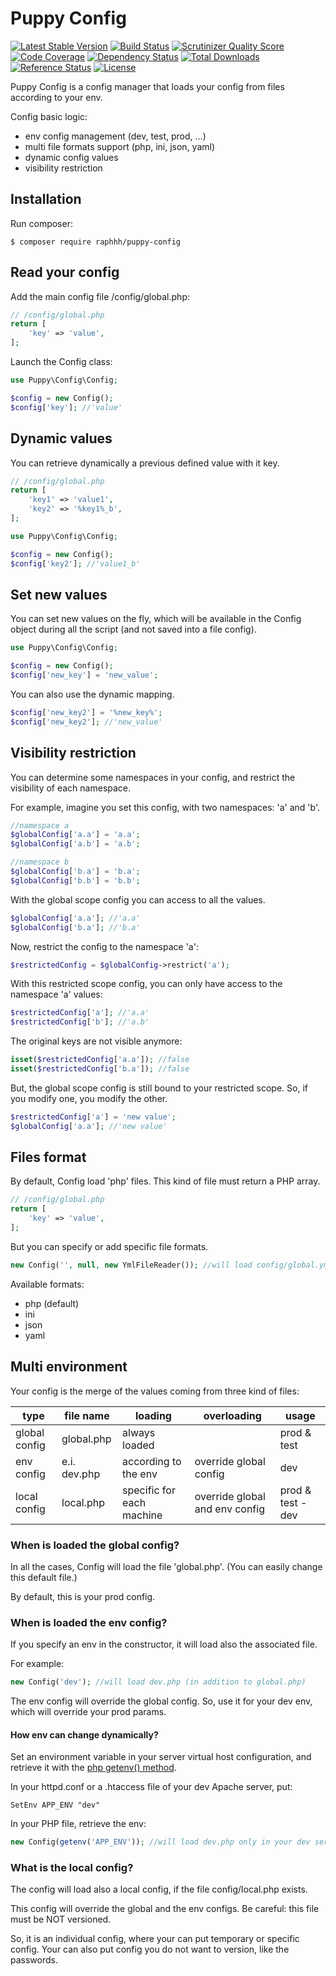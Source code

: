 # Puppy Config

[![Latest Stable Version](https://poser.pugx.org/raphhh/puppy-config/v/stable.svg)](https://packagist.org/packages/raphhh/puppy-config)
[![Build Status](https://travis-ci.org/Raphhh/puppy-config.png)](https://travis-ci.org/Raphhh/puppy-config)
[![Scrutinizer Quality Score](https://scrutinizer-ci.com/g/Raphhh/puppy-config/badges/quality-score.png?b=master)](https://scrutinizer-ci.com/g/Raphhh/puppy-config/)
[![Code Coverage](https://scrutinizer-ci.com/g/Raphhh/puppy-config/badges/coverage.png?b=master)](https://scrutinizer-ci.com/g/Raphhh/puppy-config/)
[![Dependency Status](https://www.versioneye.com/user/projects/54062eb9c4c187ff6100006f/badge.svg?style=flat)](https://www.versioneye.com/user/projects/54062eb9c4c187ff6100006f)
[![Total Downloads](https://poser.pugx.org/raphhh/puppy-config/downloads.svg)](https://packagist.org/packages/raphhh/puppy-config)
[![Reference Status](https://www.versioneye.com/php/raphhh:puppy-config/reference_badge.svg?style=flat)](https://www.versioneye.com/php/raphhh:puppy-config/references)
[![License](https://poser.pugx.org/raphhh/puppy-config/license.svg)](https://packagist.org/packages/raphhh/puppy-config)

Puppy Config is a config manager that loads your config from files according to your env.

Config basic logic:

- env config management (dev, test, prod, ...)
- multi file formats support (php, ini, json, yaml)
- dynamic config values
- visibility restriction

## Installation

Run composer:
```
$ composer require raphhh/puppy-config
```

## Read your config

Add the main config file <project-root>/config/global.php:

```php
// /config/global.php
return [
    'key' => 'value',
];
```

Launch the Config class:

```php
use Puppy\Config\Config;

$config = new Config();
$config['key']; //'value'
```

## Dynamic values

You can retrieve dynamically a previous defined value with it key.

```php
// /config/global.php
return [
    'key1' => 'value1',
    'key2' => '%key1%_b',
];
```
```php
use Puppy\Config\Config;

$config = new Config();
$config['key2']; //'value1_b'
```

## Set new values 

You can set new values on the fly, which will be available in the Config object during all the script (and not saved into a file config).

```php
use Puppy\Config\Config;

$config = new Config();
$config['new_key'] = 'new_value';
```

You can also use the dynamic mapping.
 
```php
$config['new_key2'] = '%new_key%';
$config['new_key2']; //'new_value'
```


## Visibility restriction

You can determine some namespaces in your config, and restrict the visibility of each namespace.

For example, imagine you set this config, with two namespaces: 'a' and 'b'.

```php
//namespace a
$globalConfig['a.a'] = 'a.a';
$globalConfig['a.b'] = 'a.b';

//namespace b
$globalConfig['b.a'] = 'b.a';
$globalConfig['b.b'] = 'b.b';
```

With the global scope config you can access to all the values.

```php
$globalConfig['a.a']; //'a.a'
$globalConfig['b.a']; //'b.a'
```

Now, restrict the config to the namespace 'a':

```php
$restrictedConfig = $globalConfig->restrict('a');
```

With this restricted scope config, you can only have access to the namespace 'a' values:

```php
$restrictedConfig['a']; //'a.a'
$restrictedConfig['b']; //'a.b'
```

The original keys are not visible anymore:

```php
isset($restrictedConfig['a.a']); //false
isset($restrictedConfig['b.a']); //false
```

But, the global scope config is still bound to your restricted scope. So, if you modify one, you modify the other.

```php
$restrictedConfig['a'] = 'new value';
$globalConfig['a.a']; //'new value'
```

## Files format

By default, Config load 'php' files. This kind of file must return a PHP array.

```php
// /config/global.php
return [
    'key' => 'value',
];
```

But you can specify or add specific file formats.

```php
new Config('', null, new YmlFileReader()); //will load config/global.yml
```

Available formats:
 - php (default)
 - ini
 - json
 - yaml

## Multi environment

Your config is the merge of the values coming from three kind of files:

| type          | file name    | loading                   | overloading                    | usage             |
|---------------|--------------|---------------------------|--------------------------------|-------------------|
| global config | global.php   | always loaded             |                                | prod & test       |
| env config    | e.i. dev.php | according to the env      | override global config         | dev               |
| local config  | local.php    | specific for each machine | override global and env config | prod & test - dev |


### When is loaded the global config?

In all the cases, Config will load the file 'global.php'. (You can easily change this default file.)

By default, this is your prod config.

### When is loaded the env config?

If you specify an env in the constructor, it will load also the associated file.

For example:

```php
new Config('dev'); //will load dev.php (in addition to global.php)
```

The env config will override the global config. So, use it for your dev env, which will override your prod params.

#### How env can change dynamically?

Set an environment variable in your server virtual host configuration, and retrieve it with the [php getenv() method](http://php.net/manual/en/function.getenv.php).

In your httpd.conf or a .htaccess file of your dev Apache server, put:
```
SetEnv APP_ENV "dev"
```

In your PHP file, retrieve the env:
```php
new Config(getenv('APP_ENV')); //will load dev.php only in your dev server
```

### What is the local config?

The config will load also a local config, if the file config/local.php exists. 

This config will override the global and the env configs. Be careful: this file must be NOT versioned. 

So, it is an individual config, where your can put temporary or specific config. Your can also put config you do not want to version, like the passwords.
